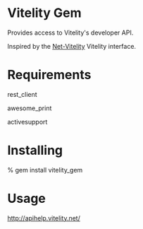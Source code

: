 # Vitelity Gem

Provides access to Vitelity's developer API.

Inspired by the [Net-Vitelity](http://search.cpan.org/~ivan/Net-Vitelity-0.03/lib/Net/Vitelity.pm) Vitelity interface.
# Requirements
rest_client  

awesome_print  

activesupport

# Installing

% gem install vitelity_gem

# Usage

http://apihelp.vitelity.net/
